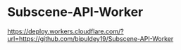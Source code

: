 # Subscene-API-Worker
https://deploy.workers.cloudflare.com/?url=https://github.com/bipuldey19/Subscene-API-Worker
